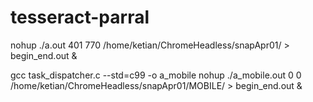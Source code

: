 # tesseract-parral

nohup ./a.out 401 770 /home/ketian/ChromeHeadless/snapApr01/  > begin_end.out &



gcc task_dispatcher.c --std=c99 -o a_mobile
nohup ./a_mobile.out 0 0 /home/ketian/ChromeHeadless/snapApr01/MOBILE/  > begin_end.out &
